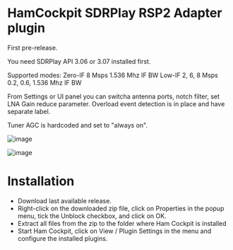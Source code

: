 # HamCockpit SDRPlay RSP2 Adapter plugin

First pre-release.

You need SDRPlay API 3.06 or 3.07 installed first.

Supported modes:  Zero-IF   8 Msps         1.536 Mhz IF BW 
                  Low-IF    2, 6, 8 Msps   0.2, 0.6, 1.536 Mhz IF BW
                  
From Settings or UI panel you can switcha antenna ports, notch filter, set LNA Gain reduce parameter.
Overload event detection is in place and have separate label.

Tuner AGC is hardcoded and set to "always on".

![image](https://user-images.githubusercontent.com/13137490/132553310-50504966-2d38-4942-8929-21cde9df26c9.png)


![image](https://user-images.githubusercontent.com/13137490/132552550-23b1aab7-681a-4773-8e92-f89b78decf1e.png)

# Installation

- Download last available release. 
- Right-click on the downloaded zip file, click on Properties in the popup menu, tick the Unblock checkbox, and click on OK.
- Extract all files from the zip to the folder where Ham Cockpit is installed
- Start Ham Cockpit, click on View / Plugin Settings in the menu and configure the installed plugins.
